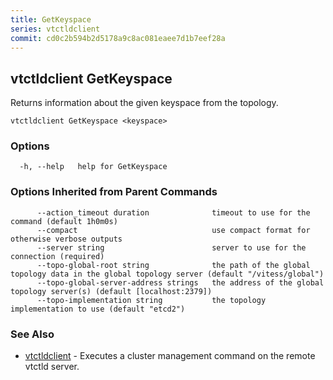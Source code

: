 ```yaml
---
title: GetKeyspace
series: vtctldclient
commit: cd0c2b594b2d5178a9c8ac081eaee7d1b7eef28a
---
```


## vtctldclient GetKeyspace

Returns information about the given keyspace from the topology.

```
vtctldclient GetKeyspace <keyspace>
```

### Options

```
  -h, --help   help for GetKeyspace
```

### Options Inherited from Parent Commands

```
      --action_timeout duration              timeout to use for the command (default 1h0m0s)
      --compact                              use compact format for otherwise verbose outputs
      --server string                        server to use for the connection (required)
      --topo-global-root string              the path of the global topology data in the global topology server (default "/vitess/global")
      --topo-global-server-address strings   the address of the global topology server(s) (default [localhost:2379])
      --topo-implementation string           the topology implementation to use (default "etcd2")
```

### See Also

* [vtctldclient](../)	 - Executes a cluster management command on the remote vtctld server.

